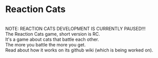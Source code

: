# Reaction Cats
<br>
NOTE: REACTION CATS DEVELOPMENT IS CURRENTLY PAUSED!!!
<br>
The Reaction Cats game, short version is RC. <br>
It's a game about cats that battle each other. <br>
The more you battle the more you get. <br>
Read about how it works on its github wiki (which is being worked on).
